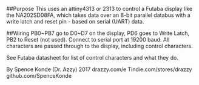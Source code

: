 ##Purpose
This uses an attiny4313 or 2313 to control a Futaba display like the NA202SD08FA, which takes data over an 8-bit parallel databus with a write latch and reset pin - based on serial (UART) data. 

##Wiring
PB0~PB7 go to D0~D7 on the display, PD6 goes to Write Latch, PB2 to Reset (not used). 
Connect to serial port at 19200 baud. All characters are passed through to the display, including control characters. 

See Futaba datasheet for list of control characters and what they do. 

By Spence Konde (Dr. Azzy) 2017
drazzy.com/e 
Tindie.com/stores/drazzy
github.com/SpenceKonde 

